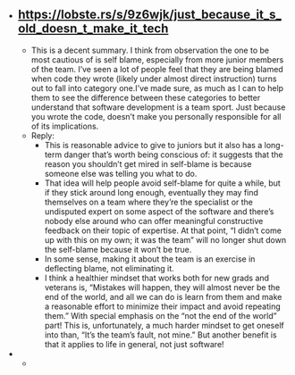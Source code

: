 - https://lobste.rs/s/9z6wjk/just_because_it_s_old_doesn_t_make_it_tech
	-
	- This is a decent summary. I think from observation the one to be most cautious of is self blame, especially from more junior members of the team. I’ve seen a lot of people feel that they are being blamed when code they wrote (likely under almost direct instruction) turns out to fall into category one.I’ve made sure, as much as I can to help them to see the difference between these categories to better understand that software development is a team sport. Just because you wrote the code, doesn’t make you personally responsible for all of its implications.
	- Reply:
		- This is reasonable advice to give to juniors but it also has a long-term danger that’s worth being conscious of: it suggests that the reason you shouldn’t get mired in self-blame is because someone else was telling you what to do.
		- That idea will help people avoid self-blame for quite a while, but if they stick around long enough, eventually they may find themselves on a team where they’re the specialist or the undisputed expert on some aspect of the software and there’s nobody else around who can offer meaningful constructive feedback on their topic of expertise. At that point, “I didn’t come up with this on my own; it was the team” will no longer shut down the self-blame because it won’t be true.
		- In some sense, making it about the team is an exercise in deflecting blame, not eliminating it.
		- I think a healthier mindset that works both for new grads and veterans is, “Mistakes will happen, they will almost never be the end of the world, and all we can do is learn from them and make a reasonable effort to minimize their impact and avoid repeating them.” With special emphasis on the “not the end of the world” part! This is, unfortunately, a much harder mindset to get oneself into than, “It’s the team’s fault, not mine.” But another benefit is that it applies to life in general, not just software!
-
	-